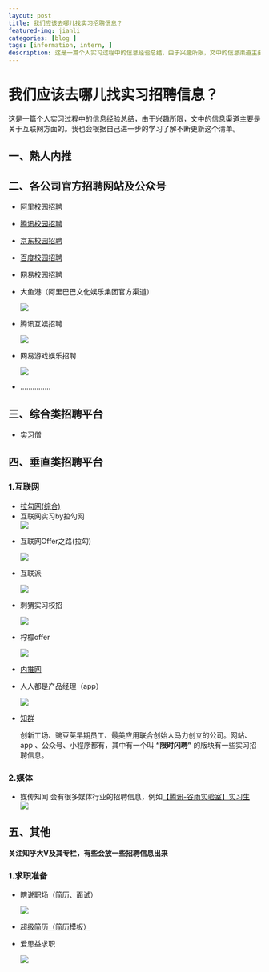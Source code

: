 ```yaml
---
layout: post
title: 我们应该去哪儿找实习招聘信息？
featured-img: jianli
categories: [blog ]
tags: [information, intern, ]
description: 这是一篇个人实习过程中的信息经验总结，由于兴趣所限，文中的信息渠道主要是关于互联网方面的。我也会根据自己进一步的学习了解不断更新这个清单。
---
```


<h1>我们应该去哪儿找实习招聘信息？</h1>

这是一篇个人实习过程中的信息经验总结，由于兴趣所限，文中的信息渠道主要是关于互联网方面的。我也会根据自己进一步的学习了解不断更新这个清单。

<h2>一、熟人内推</h2>

<h2>二、各公司官方招聘网站及公众号</h2>

- [阿里校园招聘](https://campus.alibaba.com)
- [腾讯校园招聘](https://join.qq.com)
- [京东校园招聘](http://campus.jd.com/home)
- [百度校园招聘](https://talent.baidu.com/external/baidu/campus.html)
- [网易校园招聘](http://campus.163.com/#/home)

- 大鱼港（阿里巴巴文化娱乐集团官方渠道）
  <div align="left"><img src="https://mp.weixin.qq.com/mp/qrcode?scene=10000004&size=102&__biz=MzI2ODY4Mzc3NQ==&mid=2247484841&idx=1&sn=15cab839062a98dc93723855b0498517&send_time=" /></div>

- 腾讯互娱招聘
  <div align="left"> <img src="https://mp.weixin.qq.com/mp/qrcode?scene=10000004&size=102&__biz=MjM5MTI0OTkwMA==&mid=2650227527&idx=1&sn=db0f34af800b6a54eb78ef4d539016f5&send_time=" /></div>

- 网易游戏娱乐招聘
  <div align="left"><img src="https://mp.weixin.qq.com/mp/qrcode?scene=10000004&size=102&__biz=MzAwMzk4MDIxMw==&mid=100001072&idx=1&sn=5e25007ae54611eae36799c2167fe09a&send_time=" /></div>

- ...............

<h2>三、综合类招聘平台</h2>

- [实习僧](https://www.shixiseng.com)

<h2>四、垂直类招聘平台</h2>

<h3>1.互联网</h3>

- [拉勾网(综合)](https://www.lagou.com/)
- 互联网实习by拉勾网
  <div align="left"><img src="https://mp.weixin.qq.com/mp/qrcode?scene=10000004&size=102&__biz=MzA3ODg0NDEzMA==&mid=2654126395&idx=1&sn=3fac29ba41bcb1a527ef0bd5af576fd5&send_time=" /><div>

+ 互联网Offer之路(拉勾)
  <div align="left"><img src="https://mp.weixin.qq.com/mp/qrcode?scene=10000004&size=102&__biz=MzI4NTYyMDU0OQ==&mid=2247487352&idx=1&sn=1b03194e871b81fafab29a9636251195&send_time="></div>

+ 互联派
  <div align="left"><img src="https://mp.weixin.qq.com/mp/qrcode?scene=10000004&size=102&__biz=MzI1ODc4MzMwMQ==&mid=2247490396&idx=4&sn=aec81a068cfb1dfb78b3b0ad4f950281&send_time=" /></div>

+ 刺猬实习校招
  <div align="left"><img src="https://mp.weixin.qq.com/mp/qrcode?scene=10000004&size=102&__biz=MjM5Mjc4NzkyNw==&mid=2674570839&idx=1&sn=f053aa0415af033589f478d1aa481eb6&send_time="></div>

+ 柠檬offer
  <div align="left"><img src="https://mp.weixin.qq.com/mp/qrcode?scene=10000004&size=102&__biz=MzIyNTM5NTE4Mw==&mid=2247485641&idx=1&sn=49dfd94824e555beec6122acddcc3573&send_time="></div>

+ [内推网](http://www.neitui.me)

+ 人人都是产品经理（app）
  <div align="left"><img src="http://image.woshipm.com/build/img/footer-appdownload.png"></div>

+ [知群](http://study.zuimeia.com/) 

  创新工场、豌豆荚早期员工、最美应用联合创始人马力创立的公司。网站、app 、公众号、小程序都有，其中有一个叫 **“限时闪聘”** 的版块有一些实习招聘信息。

<h3>2.媒体</h3>

+ 媒传知闻
  会有很多媒体行业的招聘信息，例如[【腾讯-谷雨实验室】实习生](https://mp.weixin.qq.com/s/AT3LqsrKThqbNp42zGMe8A)
  <div align="left"><img src="https://mp.weixin.qq.com/mp/qrcode?scene=10000004&size=102&__biz=MzU3ODI1NTkxMw==&mid=100000004&idx=1&sn=77169ca0963396cf1164a55f527c39f5&send_time=" /></div>

<h2>五、其他</h2>

 __关注知乎大V及其专栏，有些会放一些招聘信息出来__

<h3>1.求职准备</h3>

+ 瞎说职场（简历、面试）
  <div align="left"><img src="https://mp.weixin.qq.com/mp/qrcode?scene=10000004&size=102&__biz=MjM5MDQ1NjM2Mw==&mid=2448232967&idx=1&sn=ed4aa1f6c0180d303e85835da71d89ca&send_time="></div>

+ [超级简历（简历模板）](https://www.wondercv.com/)

+ 爱思益求职
  <div align="left"><img src="https://mp.weixin.qq.com/mp/qrcode?scene=10000004&size=102&__biz=MjM5ODI5NzAyNA==&mid=2651223155&idx=1&sn=a72e225d394fce1b4885b61f4ac0f8ee&send_time=" /></div>
